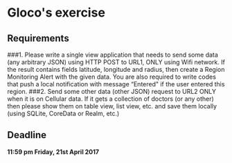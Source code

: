# Gloco's exercise

## Requirements
###1. Please write a single view application that needs to send some data (any arbitrary JSON) using HTTP POST to URL1, ONLY using Wifi network. If the result contains fields latitude, longitude and radius, then create a Region Monitoring Alert with the given data. You are also required to write codes that push a local notification with message “Entered" if the user entered this region.
###2. Send some other data (other JSON) request to URL2 ONLY when it is on Cellular data. If it gets a collection of doctors (or any other) then please show them on table view, list view, etc. and save them locally (using SQLite, CoreData or Realm, etc.)

## Deadline
**11:59 pm Friday, 21st April 2017**

